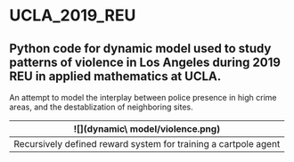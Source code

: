 # UCLA_2019_REU
## Python code for dynamic model used to study patterns of violence in Los Angeles during 2019 REU in applied mathematics at UCLA.

An attempt to model the interplay between police presence in high crime areas, and the destablization of neighboring sites.

|![](dynamic\ model/violence.png)|
|:--:| 
| Recursively defined reward system for training a cartpole agent |
